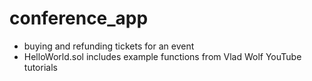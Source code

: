 # conference_app
<ul>
<li>buying and refunding tickets for an event</li>
<li>HelloWorld.sol includes example functions from Vlad Wolf YouTube tutorials</li>
</ul>

